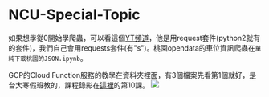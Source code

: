 # NCU-Special-Topic

如果想學從0開始學爬蟲，可以看這個[YT頻道](https://youtu.be/9Z9xKWfNo7k)，他是用request套件(python2就有的套件)，我們自己會用requests套件(有"s")。桃園opendata的車位資訊爬蟲在`單純下載桃園的JSON.ipynb`。

GCP的Cloud Function服務的教學在資料夾裡面，有3個檔案先看第1個就好，是台大寒假班教的，課程錄影在[這裡](https://www.youtube.com/playlist?list=PLvkkPQgXoFJCGvSXqgNWRPquwHQwrGnqv)的第10課。
![](https://i.imgur.com/BcAFvbE.png)
